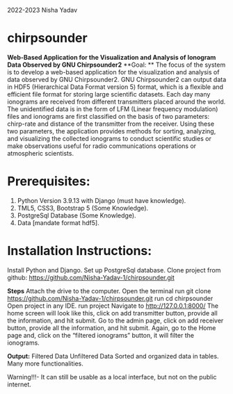 2022-2023 Nisha Yadav

# chirpsounder


**Web-Based Application for the Visualization and Analysis of Ionogram Data Observed by​ GNU Chirpsounder2**
**Goal: **
The focus of the system is to develop a web-based application for the visualization and analysis of data observed by GNU Chirpsounder2. GNU Chirpsounder2 can output data in HDF5 (Hierarchical Data Format version 5) format, which is a flexible and efficient file format for storing large scientific datasets. Each day many ionograms are received from different transmitters placed around the world. The unidentified data is in the form of LFM (Linear frequency modulation) files and ionograms are first classified on the basis of two parameters: chirp-rate and distance of the transmitter from the receiver. Using these two parameters, the application provides methods for sorting, analyzing, and visualizing the collected ionograms to conduct scientific studies or make observations useful for radio communications operations or atmospheric scientists.

# Prerequisites:

1. Python Version 3.9.13 with Django (must have knowledge).
2. TML5, CSS3, Bootstrap 5 (Some Knowledge).
3. PostgreSql Database (Some Knowledge).
4. Data [mandate format hdf5].
# Installation Instructions:
Install Python and Django.
Set up PostgreSql database.
Clone project from github: https://github.com/Nisha-Yadav-1/chirpsounder.git


**Steps**
Attach the drive to the computer.
Open the terminal
run git clone https://github.com/Nisha-Yadav-1/chirpsounder.git
run cd chirpsounder
Open project in any IDE. 
run project
Navigate to http://127.0.0.1:8000/
The home screen will look like this, click on add transmitter button, provide all the information, and hit submit.
Go to the admin page, click on add receiver button, provide all the information, and hit submit.
Again, go to the Home page and, click on the “filtered ionograms” button, it will filter the ionograms.


**Output:**
Filtered Data
Unfiltered Data 
Sorted and organized data in tables.
Many more functionalities.




Warning!!!- It can still be usable as a local interface, but not on the public internet.
